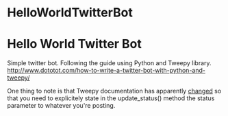 # HelloWorldTwitterBot
<h1>Hello World Twitter Bot</h1>

Simple twitter bot. Following the guide using Python and Tweepy library.
http://www.dototot.com/how-to-write-a-twitter-bot-with-python-and-tweepy/

One thing to note is that Tweepy documentation has apparently <a href="http://quabr.com/28527352/traceback-when-updating-status-on-twitter-via-tweepy">changed</a> so that you need to explicitely state in the update_status() method the status parameter to whatever you're posting.
